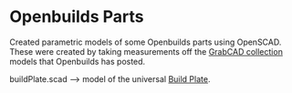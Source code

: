 # Openbuilds Parts

Created parametric models of some Openbuilds parts using OpenSCAD.  These were created by taking measurements off the [GrabCAD collection](https://grabcad.com/openbuilds-1) models that Openbuilds has posted.

buildPlate.scad --> model of the universal [Build Plate](https://openbuildspartstore.com/build-plate/).
